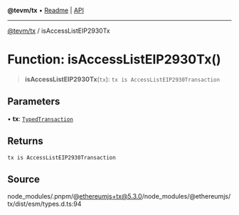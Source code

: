 **@tevm/tx** • [Readme](../README.md) \| [API](../globals.md)

***

[@tevm/tx](../README.md) / isAccessListEIP2930Tx

# Function: isAccessListEIP2930Tx()

> **isAccessListEIP2930Tx**(`tx`): `tx is AccessListEIP2930Transaction`

## Parameters

• **tx**: [`TypedTransaction`](../type-aliases/TypedTransaction.md)

## Returns

`tx is AccessListEIP2930Transaction`

## Source

node\_modules/.pnpm/@ethereumjs+tx@5.3.0/node\_modules/@ethereumjs/tx/dist/esm/types.d.ts:94
